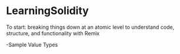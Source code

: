 # LearningSolidity

To start: breaking things down at an atomic level to understand code, structure, and functionality with Remix 

-Sample Value Types 
